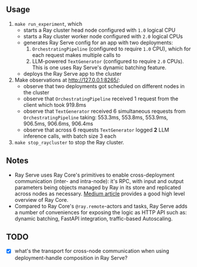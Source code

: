## Usage

1. `make run_experiment`, which
   - starts a Ray cluster head node configured with `1.0` logical CPU
   - starts a Ray cluster worker node configured with `2.0` logical CPUs
   - generates Ray Serve config for an app with two deployments:
     1. `OrchestratingPipeline` (configured to require `1.0` CPU), which for each request makes multiple calls to
     2. LLM-powered `TextGenerator` (configured to require `2.0` CPUs). This is one uses Ray Serve's dynamic batching feature.
   - deploys the Ray Serve app to the cluster
2. Make observations at http://127.0.0.1:8265/:
   - observe that two deployments got scheduled on different nodes in the cluster
   - observe that `OrchestratingPipeline` received 1 request from the client which took 919.8ms
   - observe that `TextGenerator` received 6 simultaneous requests from `OrchestratingPipeline` taking: 553.3ms, 553.8ms, 553.9ms, 906.5ms, 906.6ms, 906.4ms
   - observe that across 6 requests `TextGenerator` logged **2** LLM inference calls, with batch size 3 each
3. `make stop_raycluster` to stop the Ray cluster.

## Notes

- Ray Serve uses Ray Core's primitives to enable cross-deployment communication (inter- and intra-node): it's RPC, with input and output parameters being objects managed by Ray in its store and replicated across nodes as necessary. [Medium article](https://medium.com/distributed-computing-with-ray/ray-for-the-curious-fa0e019e17d3) provides a good high level overview of Ray Core.
- Compared to Ray Core's `@ray.remote`-actors and tasks, Ray Serve adds a number of conveniences for exposing the logic as HTTP API such as: dynamic batching, FastAPI integration, traffic-based Autoscaling. 

## TODO

- [x] what's the transport for cross-node communication when using deployment-handle composition in Ray Serve?